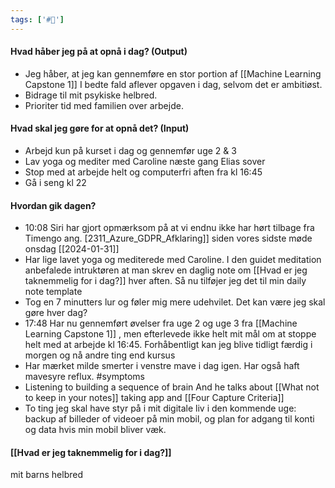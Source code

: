 ```yaml
---
tags: ['#📅']
---
```


#### Hvad håber jeg på at opnå i dag? (Output)
- Jeg håber, at jeg kan gennemføre en stor portion af [[Machine Learning Capstone 1]]
	I bedte fald aflever opgaven i dag, selvom det er ambitiøst.
- Bidrage til mit psykiske helbred.
- Prioriter tid med familien over arbejde.
#### Hvad skal jeg gøre for at opnå det? (Input)
- Arbejd kun på kurset i dag og gennemfør uge 2 & 3
- Lav yoga og mediter med Caroline næste gang Elias sover
- Stop med at arbejde helt og computerfri aften fra kl 16:45
- Gå i seng kl 22


#### Hvordan gik dagen?
- 10:08 Siri har gjort opmærksom på at vi endnu ikke har hørt tilbage fra Timengo ang. [2311_Azure_GDPR_Afklaring]]  siden vores sidste møde onsdag [[2024-01-31]] 
- Har lige lavet yoga og mediterede med Caroline. I den guidet meditation anbefalede intruktøren at man skrev en daglig note om [[Hvad er jeg taknemmelig for i dag?]] hver aften. Så nu tilføjer jeg det til min daily note template
- Tog en 7 minutters lur og føler mig mere udehvilet. Det kan være jeg skal gøre hver dag?
- 17:48 Har nu gennemført øvelser fra uge 2 og uge 3 fra [[Machine Learning Capstone 1]] , men efterlevede ikke helt mit mål om at stoppe helt med at arbejde kl 16:45. Forhåbentligt kan jeg blive tidligt færdig i morgen og nå andre ting end kursus 
- Har mærket milde smerter i venstre mave i dag igen. Har også haft mavesyre reflux. #symptoms 
- Listening to building a sequence of brain And he talks about [[What not to keep in your notes]] taking app and [[Four Capture Criteria]]
- To ting jeg skal have styr på i mit digitale liv i den kommende uge: backup af billeder of videoer på min mobil, og plan for adgang til konti og data hvis min mobil bliver væk.
#### [[Hvad er jeg taknemmelig for i dag?]]
mit barns helbred
